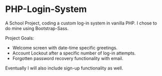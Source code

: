 # PHP-Login-System
A School Project, coding a custom log-in system in vanilla PHP. I chose to do mine using Bootstrap-Sass.

Project Goals: 
- Welcome screen with date-time specific greetings.
- Account Lockout after a specific number of log-in attempts.
- Forgotten password recovery functionality with email.

Eventually I will also include sign-up functionality as well.


